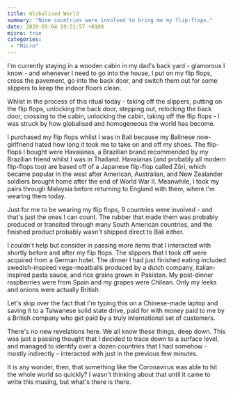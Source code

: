 ```yaml
---
title: Globalised World
summary: "Nine countries were involved to bring me my flip-flops."
date: 2020-05-04 19:51:57 +0100
micro: true
categories:
 - "Micro"
---
```

I'm currently staying in a wooden cabin in my dad's back yard - glamorous I know - and whenever I need to go into the house, I put on my flip flops, cross the pavement, go into the back door, and switch them out for some slippers to keep the indoor floors clean.

Whilst in the process of this ritual today - taking off the slippers, putting on the flip flops, unlocking the back door, stepping out, relocking the back door, crossing to the cabin, unlocking the cabin, taking off the flip flops - I was struck by how globalised and homogeneous the world has become.

I purchased my flip flops whilst I was in Bali because my Balinese now-girlfriend hated how long it took me to take on and off my shoes. The flip-flops I bought were Havaianas, a Brazilian brand recommended by my Brazilian friend whilst I was in Thailand. Havaianas (and probably all modern flip-flops too) are based off of a Japanese flip-flop called Zōri, which became popular in the west after American, Australian, and New Zealander soldiers brought home after the end of World War II. Meanwhile, I took my pairs through Malaysia before returning to England with them, where I'm wearing them today.

Just for me to be wearing my flip flops, 9 countries were involved - and that's just the ones I can count. The rubber that made them was probably produced or transited through many South American countries, and the finished product probably wasn't shipped direct to Bali either.

I couldn't help but consider in passing more items that I interacted with shortly before and after my flip flops. The slippers that I took off were acquired from a German hotel. The dinner I had just finished eating included swedish-inspired vege-meatballs produced by a dutch company, italian-inspired pasta sauce, and rice grains grown in Pakistan. My post-dinner raspberries were from Spain and my grapes were Chilean. Only my leeks and onions were actually British.

Let's skip over the fact that I'm typing this on a Chinese-made laptop and saving it to a Taiwanese solid state drive, paid for with money paid to me by a British company who get paid by a truly international set of customers.

There's no new revelations here. We all know these things, deep down. This was just a passing thought that I decided to trace down to a surface level, and managed to identify over a dozen countries that I had somehow - mostly indirectly - interacted with just in the previous few minutes.

It is any wonder, then, that something like the Coronavirus was able to hit the whole world so quickly? I wasn't thinking about that until it came to write this musing, but what's there is there.



